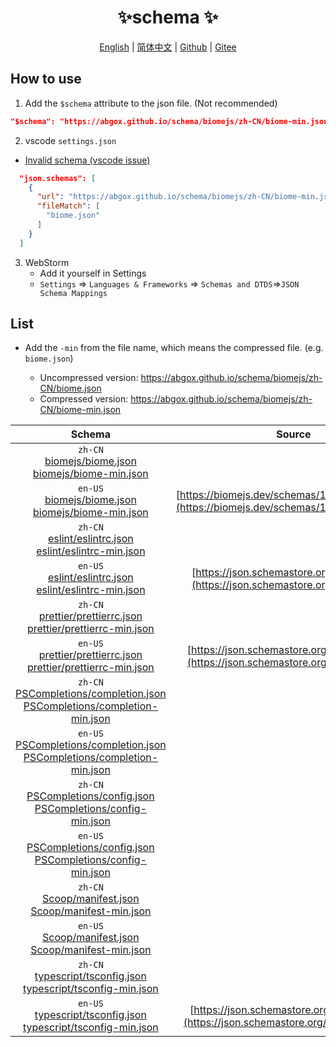 <p align="center">
    <h1 align="center">✨schema ✨</h1>
</p>
<p align="center">
    <a href="README.md">English</a> |
    <a href="README-CN.md">简体中文</a> |
    <a href="https://github.com/abgox/schema">Github</a> |
    <a href="https://gitee.com/abgox/schema">Gitee</a>
</p>

## How to use

1. Add the `$schema` attribute to the json file. (Not recommended)

```json
"$schema": "https://abgox.github.io/schema/biomejs/zh-CN/biome-min.json",
```

2. vscode `settings.json`

- [Invalid schema (vscode issue)](https://github.com/microsoft/vscode/issues/219855)

```json
  "json.schemas": [
    {
      "url": "https://abgox.github.io/schema/biomejs/zh-CN/biome-min.json",
      "fileMatch": [
        "biome.json"
      ]
    }
  ]
```

3. WebStorm
   - Add it yourself in Settings
   - `Settings` => `Languages & Frameworks` => `Schemas and DTDS`=>`JSON Schema Mappings`

## List

- Add the `-min` from the file name, which means the compressed file. (e.g. `biome.json`)

  - Uncompressed version: https://abgox.github.io/schema/biomejs/zh-CN/biome.json
  - Compressed version: https://abgox.github.io/schema/biomejs/zh-CN/biome-min.json

<!-- prettier-ignore-start -->
|Schema|Source|
|:-:|:-:|
|`zh-CN`<br>[biomejs/biome.json](https://abgox.github.io/schema/biomejs/zh-CN/biome.json 'Click to get uncompressed version')<br>[biomejs/biome-min.json](https://abgox.github.io/schema/biomejs/zh-CN/biome-min.json 'Click to get compressed version')|
|`en-US`<br>[biomejs/biome.json](https://abgox.github.io/schema/biomejs/en-US/biome.json 'Click to get uncompressed version')<br>[biomejs/biome-min.json](https://abgox.github.io/schema/biomejs/en-US/biome-min.json 'Click to get compressed version')|[https://biomejs.dev/schemas/1.8.3/schema.json](https://biomejs.dev/schemas/1.8.3/schema.json)|
|`zh-CN`<br>[eslint/eslintrc.json](https://abgox.github.io/schema/eslint/zh-CN/eslintrc.json 'Click to get uncompressed version')<br>[eslint/eslintrc-min.json](https://abgox.github.io/schema/eslint/zh-CN/eslintrc-min.json 'Click to get compressed version')|
|`en-US`<br>[eslint/eslintrc.json](https://abgox.github.io/schema/eslint/en-US/eslintrc.json 'Click to get uncompressed version')<br>[eslint/eslintrc-min.json](https://abgox.github.io/schema/eslint/en-US/eslintrc-min.json 'Click to get compressed version')|[https://json.schemastore.org/eslintrc.json](https://json.schemastore.org/eslintrc.json)|
|`zh-CN`<br>[prettier/prettierrc.json](https://abgox.github.io/schema/prettier/zh-CN/prettierrc.json 'Click to get uncompressed version')<br>[prettier/prettierrc-min.json](https://abgox.github.io/schema/prettier/zh-CN/prettierrc-min.json 'Click to get compressed version')|
|`en-US`<br>[prettier/prettierrc.json](https://abgox.github.io/schema/prettier/en-US/prettierrc.json 'Click to get uncompressed version')<br>[prettier/prettierrc-min.json](https://abgox.github.io/schema/prettier/en-US/prettierrc-min.json 'Click to get compressed version')|[https://json.schemastore.org/prettierrc.json](https://json.schemastore.org/prettierrc.json)|
|`zh-CN`<br>[PSCompletions/completion.json](https://abgox.github.io/schema/PSCompletions/zh-CN/completion.json 'Click to get uncompressed version')<br>[PSCompletions/completion-min.json](https://abgox.github.io/schema/PSCompletions/zh-CN/completion-min.json 'Click to get compressed version')|
|`en-US`<br>[PSCompletions/completion.json](https://abgox.github.io/schema/PSCompletions/en-US/completion.json 'Click to get uncompressed version')<br>[PSCompletions/completion-min.json](https://abgox.github.io/schema/PSCompletions/en-US/completion-min.json 'Click to get compressed version')||
|`zh-CN`<br>[PSCompletions/config.json](https://abgox.github.io/schema/PSCompletions/zh-CN/config.json 'Click to get uncompressed version')<br>[PSCompletions/config-min.json](https://abgox.github.io/schema/PSCompletions/zh-CN/config-min.json 'Click to get compressed version')|
|`en-US`<br>[PSCompletions/config.json](https://abgox.github.io/schema/PSCompletions/en-US/config.json 'Click to get uncompressed version')<br>[PSCompletions/config-min.json](https://abgox.github.io/schema/PSCompletions/en-US/config-min.json 'Click to get compressed version')||
|`zh-CN`<br>[Scoop/manifest.json](https://abgox.github.io/schema/Scoop/zh-CN/manifest.json 'Click to get uncompressed version')<br>[Scoop/manifest-min.json](https://abgox.github.io/schema/Scoop/zh-CN/manifest-min.json 'Click to get compressed version')|
|`en-US`<br>[Scoop/manifest.json](https://abgox.github.io/schema/Scoop/en-US/manifest.json 'Click to get uncompressed version')<br>[Scoop/manifest-min.json](https://abgox.github.io/schema/Scoop/en-US/manifest-min.json 'Click to get compressed version')||
|`zh-CN`<br>[typescript/tsconfig.json](https://abgox.github.io/schema/typescript/zh-CN/tsconfig.json 'Click to get uncompressed version')<br>[typescript/tsconfig-min.json](https://abgox.github.io/schema/typescript/zh-CN/tsconfig-min.json 'Click to get compressed version')|
|`en-US`<br>[typescript/tsconfig.json](https://abgox.github.io/schema/typescript/en-US/tsconfig.json 'Click to get uncompressed version')<br>[typescript/tsconfig-min.json](https://abgox.github.io/schema/typescript/en-US/tsconfig-min.json 'Click to get compressed version')|[https://json.schemastore.org/tsconfig.json](https://json.schemastore.org/tsconfig.json) <img src="https://img.shields.io/badge/update-yellow" />|
<!-- prettier-ignore-end -->
